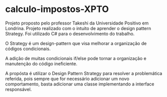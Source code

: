 # calculo-impostos-XPTO
Projeto proposto pelo professor Takeshi da Universidade Positivo em Londrina. Projeto realizado com o intuito de aprender o design pattern Strategy. Foi utilizado C# para o desenvolvimento do trabalho. 

O Strategy é um design-pattern que visa melhorar a organização de códigos condicionais. 

A adição de muitas condicionais if/else pode tornar a organização e manutenção do código ineficiente.

A propósta é utilizar o Design Pattern Strategy para resolver a problemática referida, pois sempre que for necessário adicionar um novo comportamento, basta adicionar uma classe implementando a interface responsável.
